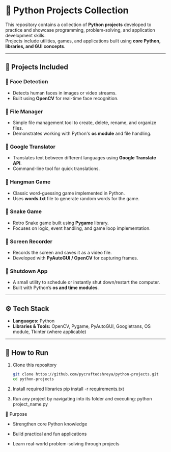 # 🐍 Python Projects Collection

This repository contains a collection of **Python projects** developed to practice and showcase programming, problem-solving, and application development skills.  
Projects include utilities, games, and applications built using **core Python, libraries, and GUI concepts**.  

---

## 📂 Projects Included

### 🔹 Face Detection
- Detects human faces in images or video streams.  
- Built using **OpenCV** for real-time face recognition.  

### 🔹 File Manager
- Simple file management tool to create, delete, rename, and organize files.  
- Demonstrates working with Python's **os module** and file handling.  

### 🔹 Google Translator
- Translates text between different languages using **Google Translate API**.  
- Command-line tool for quick translations.  

### 🔹 Hangman Game
- Classic word-guessing game implemented in Python.  
- Uses **words.txt** file to generate random words for the game.  

### 🔹 Snake Game
- Retro Snake game built using **Pygame** library.  
- Focuses on logic, event handling, and game loop implementation.  

### 🔹 Screen Recorder
- Records the screen and saves it as a video file.  
- Developed with **PyAutoGUI / OpenCV** for capturing frames.  

### 🔹 Shutdown App
- A small utility to schedule or instantly shut down/restart the computer.  
- Built with Python’s **os and time modules**.  

---

## ⚙️ Tech Stack
- **Languages:** Python  
- **Libraries & Tools:** OpenCV, Pygame, PyAutoGUI, Googletrans, OS module, Tkinter (where applicable)  

---

## 🚀 How to Run
1. Clone this repository  
   ```bash
   git clone https://github.com/pycraftedshreya/python-projects.git
   cd python-projects

2. Install required libraries
  pip install -r requirements.txt

3. Run any project by navigating into its folder and executing:
   python project_name.py

🎯 Purpose

 - Strengthen core Python knowledge

- Build practical and fun applications

- Learn real-world problem-solving through projects

